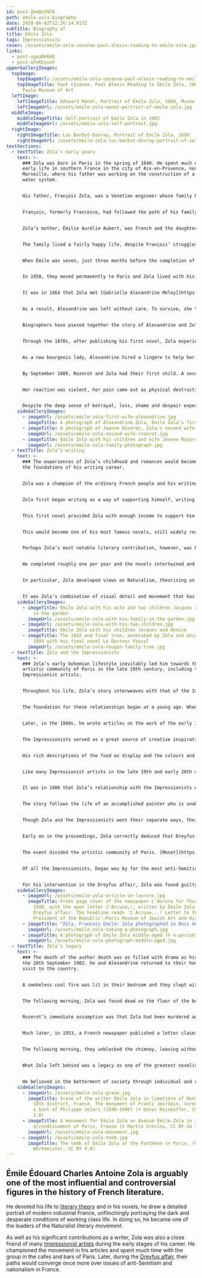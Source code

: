 ```yaml
---
id: post-Zm4QxVNT6
path: emile-zola-biography
date: 2020-06-02T12:26:14.817Z
subTitle: Biography of
title: Émile Zola
tags: Impressionists
cover: /assets/emile-zola-cezanne-paul-alexis-reading-to-emile-zola.jpg
links:
  - post-ugwaRKKHQ
  - post-xFeKEyxoY
upperGalleryImages:
  topImage:
    topImageUrl: /assets/emile-zola-cezanne-paul-alexis-reading-to-emile-zola.jpg
    topImageTitle: Paul Cézanne, Paul Alexis Reading to Émile Zola, 1869–1870, São
      Paulo Museum of Art
  leftImage:
    leftImageTitle: Édouard Manet, Portrait of Émile Zola, 1868, Musée d'Orsay
    leftImageUrl: /assets/emile-zola-manet-portrait-of-emile-zola.jpg
  middleImage:
    middleImageTitle: Self-portrait of Emile Zola in 1902
    middleImageUrl: /assets/emile-zola-self-portrait.jpg
  rightImage:
    rightImageTitle: Luc Barbut-Davray, Portrait of Émile Zola, 1899
    rightImageUrl: /assets/emile-zola-luc-barbut-davray-portrait-of-zola.jpg
textSections:
  - textTitle: Zola’s early years
    text: >-
      ### Zola was born in Paris in the spring of 1840. He spent much of his
      early life in southern France in the city of Aix-en-Provence, north of
      Marseille, where his father was working on the construction of a municipal
      water system.


      His father, François Zola, was a Venetian engineer whose family had served in the army of the ancient Republic of Venice for generations. His father, Carlo Zolla, had been a captain in the engineers.


      François, formerly Francesco, had followed the path of his family at first before deciding to follow his passion and study mathematics at the University of Padua. His career was diverse and impressive, including a role in planning the first public railway in Europe. He was responsible for establishing the fresh water supply for Aix and built[ the Zola Dam](https://en.wikipedia.org/wiki/Zola_Dam).


      Zola’s mother, Émilie Aurélie Aubert, was French and the daughter of a seamstress and glazier. Her family had done fairly well for themselves after migrating to Paris from the rural area around the city in the early 1830s. However, they still lacked means. At the age of 20, she married François, who was 24 years her senior. Her parents could not offer much of a dowry, but François insisted that he would happily marry her for herself alone - he had fallen in love at first sight.


      The family lived a fairly happy life, despite François’ struggles to find contracts for his engineering projects. He was cheerful and optimistic, certain that one of his ideas would come good. As a result, he continued to construct the life he wanted for his family, racking up enormous debts in the process.


      When Émile was seven, just three months before the completion of work on the Aix-en-Provence project, François died of pleurisy. He had barely been ill throughout his entire life. Young Émile and his mother were left alone, straddled with enormous debts and in severe financial difficulty. Living on just 150 francs a month, whilst also supporting Émilie’s elderly parents, the carefree lifestyle the young family had had in the past was long gone.


      In 1958, they moved permanently to Paris and Zola lived with his mother, either in the same house of very close by, until she died in 1880. Zola spent much of his youth in poverty, unemployed and working odd jobs where he could, pawning his belongings to get by during the worst times. He continued his hobby of writing fiction, which he had enjoyed since he was a boy, and spent much of his free time writing novels.


      It was in 1864 that Zola met [Gabrielle Alexandrine Meley](https://fr.wikipedia.org/wiki/Alexandrine_Zola). When Alexandrine began her romance with Zola, she was already an extremely tough and independent young woman. Alexandrine had been forced to fend for herself from childhood - her mother and father had been teenagers when they had her and were unmarried. Her father soon married someone else and her mother died of cholera.


      As a result, Alexandrine was left without care. To survive, she trained as a ‘lingère’, a type of seamstress specialised in making, repairing and maintaining women’s undergarments and household linen.


      Biographers have pieced together the story of Alexandrine and Zola’s marriage from letters and journal accounts of the time. What they have found is a tale of extreme drama and despair, on Alexandrine’s part.


      Through the 1870s, after publishing his first novel, Zola experienced a sharp increase in popularity. His novels became bestsellers in France and abroad and for the first time in his life, he amassed a fortune. He and Alexandrine were able to live very comfortably, buying a house in Medan to the west of Paris, whilst keeping an apartment in Paris.


      As a now bourgeois lady, Alexandrine hired a lingère to help her, as she had done for ladies in her youth. [Jeanne Rozerot](https://fr.wikipedia.org/wiki/Jeanne_Rozerot) was just 21 when she met the Zolas. She did well in her role but she shortly resigned following a trip to Royan with the couple. Alexandrine did not have any further contact Rozerot. Unbeknownst to her, however, Zola arranged for her former servant to have an apartment close to their home and they began an intimate relationship.


      By September 1889, Rozerot and Zola had their first child. A second child was born in 1891. In November 1981, Alexandrine received an anonymous letter telling her about their secret relationship and the children.


      Her reaction was violent, her pain came out as physical destructive anger and she smashed the furniture in Rozerot’s home, swearing revenge. Zola had warned Rozerot to leave the flat before Alexandrine’s arrival as there was a significant danger that she could have been harmed in the process.


      Despite the deep sense of betrayal, loss, shame and despair experienced during this time, Alexandrine eventually decided upon a new arrangement. She took control of her husband’s affairs, making contact with his children and establishing a relationship with them, albeit keeping them always at arm’s length. It was agreed that wherever they travelled, Jeanne and the children would accompany them. For the rest of his life, Zola divided his time between his wife and his second family.
    sideGalleryImages:
      - imageUrl: /assets/emile-zola-first-wife-alexandrine.jpg
        imageTitle: A photograph of Alexandrine Zola, Émile Zola's first wife
      - imageTitle: A photograph of Jeanne Rozerot, Zola's second wife, and Emile Zola
        imageUrl: /assets/emile-zola-second-wife-rozerot.jpg
      - imageTitle: Emile Zola with his children and wife Jeanne Rozerot
        imageUrl: /assets/emile-zola-family-photograph.jpg
  - textTitle: Zola’s writing
    text: >-
      ### The experiences of Zola’s childhood and romances would become one of
      the foundations of his writing career.


      Zola was a champion of the ordinary French people and his writing frequently featured characters who he would have met through his early years. It is possible to trace some of Zola’s life experiences through his books, from the passionate but forbidden romance of [‘Doctor Pascal’](https://en.wikipedia.org/wiki/Le_Docteur_Pascal) to the poverty and hunger of Florian in [‘The Belly of Paris’](https://en.wikipedia.org/wiki/Le_Ventre_de_Paris).


      Zola first began writing as a way of supporting himself, writing articles for different periodicals. At the same time, he started a novel in his free time, which was eventually finished and published in 1865. The semi-autobiographical tale [‘La Confession de Claud’](https://www.goodreads.com/book/show/9707430-claude-s-confession) was so sordid that it drew the attention of the police as well as the public, creating outrage among Zola’s employers at the time.


      This first novel provided Zola with enough income to support him and his mother and he decided to become a freelance journalist. His next book was [‘Thérèse Raquin’](https://en.wikipedia.org/wiki/Th%C3%A9r%C3%A8se_Raquin), written in 1867.


      This would become one of his most famous novels, still widely read today. In Thérèse Raquin, a tale of murder and regret, Zola’s painterly eye is clearly evident. His descriptions are colour-focussed and rich in visual description. Like all of his novels, it combines motion with vivid imagery to create an intense portrait of modern industrial society.


      Perhaps Zola’s most notable literary contribution, however, was his ambitious project known as the [‘Rougon-Macquart’ series](https://en.wikipedia.org/wiki/Les_Rougon-Macquart). This series, which began in 1870, totalled 20 volumes by the end of Zola’s career.


      He completed roughly one per year and the novels intertwined and crisscrossed between different generations and relations of one family. In doing so, Zola mapped out the life of the working classes and lower middle classes of Paris, examining with an almost scientific lens the social, sexual and moral landscape of his time. Consequently, he penned a notable historical as well as literary resource for future readers.


      In particular, Zola developed views on Naturalism, theorising on the use of scientific method to create characters in fiction. He believed in showing all aspects of life, including those that are ugly and unpleasant, taking a more extreme approach to the literary Realism that had come before. In conjunction, Zola often used animal imagery to depict humanity’s most bestial urges.


      It was Zola’s combination of visual detail and movement that has led critics to name him as an important forerunner of the motion picture. Indeed, a number of his novels have shown themselves to be well-suited to adaptation into films.
    sideGalleryImages:
      - imageTitle: Emile Zola with his wife and two children Jacques and Denise sitting
          in the garden
        imageUrl: /assets/emile-zola-with-his-family-in-the-garden.jpg
      - imageUrl: /assets/emile-zola-with-his-two-children.jpg
        imageTitle: Emile Zola with his children Jacques and Denise
      - imageTitle: The 1892 and final tree, annotated by Zola and which published in
          1893 with his final novel Le Docteur Pascal
        imageUrl: /assets/emile-zola-rougon-family-tree.jpg
  - textTitle: Zola and the Impressionists
    text: >-
      ### Zola’s early bohemian lifestyle inevitably led him towards the
      artistic community of Paris in the late 19th century, including the first
      Impressionist artists.


      Throughout his life, Zola’s story interweaves with that of the Impressionist movement. He was one of the most closely connected French writers when it came to painters and artists.


      The foundation for these relationships began at a young age. When he was just a student in Aix, Zola was classmates with [Paul Cézanne](https://impressionistarts.com/paul-cezanne-biography.html). This connection continued in Paris, where Cézanne introduced Zola to Impressionist painters like [Édouard Manet](https://impressionistarts.com/edouard-manet-biography.html).


      Later, in the 1860s, he wrote articles on the work of the early Impressionists, including [Claude Monet](https://impressionistarts.com/claude-monet-biography.html), [Frédéric Bazille](https://impressionistarts.com/frederic-bazille-biography.html), [Edgar Degas](https://impressionistarts.com/edgar-degas-biography.html) and [Pierre-Auguste Renoir](https://impressionistarts.com/pierre-auguste-renoir-biography.html). He heavily defended their work in his writing, becoming close friends of many painters in the studios and cafes of Paris. He further organised evening gatherings at his large country home from 1866 onwards. In these informal gatherings, art theory was frequently discussed and debated.


      The Impressionists served as a great source of creative inspiration for Zola, with Cézanne being the most prominent. In ‘The Belly of Paris’ from 1873 this influence is evident in Zola’s painterly descriptions of the markets of Les Halles in Paris.


      His rich descriptions of the food on display and the colours and textures therein demonstrates his exposure to an artist’s perspective of the ordinary world. The character of Claude Lantier is said to have been based on Cézanne, from the detailed description of his appearance to his struggles with his creative ego.


      Like many Impressionist artists in the late 19th and early 20th century, Zola also began experimenting with photography. He became highly accomplished in the art of photography, taking thousands of photographs that he would develop in the basements of his three homes. In doing so, he also mastered the chemical processes involved in photography and even experimented with making his own contact sheets.


      It was in 1886 that Zola’s relationship with the Impressionists was dramatically severed, however, following the publication of Zola’s novel [‘L’Oeuvre’](https://en.wikipedia.org/wiki/L'%C5%92uvre) or ‘The Masterpiece’.


      The story follows the life of an accomplished painter who is unable to realise his full potential and so is driven to hang himself in front of his masterpiece. The Impressionists were shocked by the brutal portrayal of the artistic temperament and Cézanne in particular saw the novel as a personal criticism, jibing at both his character and his talent.


      Though Zola and the Impressionists went their separate ways, their paths crossed once more during the [Dreyfus Affair](https://en.wikipedia.org/wiki/Dreyfus_affair), which would come to be a defining moment in Zola’s life and career. In 1898, Alfred Dreyfus, a French Jewish army officer, was convicted of treason. The controversy surrounding the case continued for another 12 years, becoming a defining and divisive moment in French society.


      Early on in the proceedings, Zola correctly deduced that Dreyfus was innocent. He published an open letter in L’Aurore newspaper in 1898, vehemently denouncing the War Office and many high-ranking military officers for their injustice. This letter has now become known by its first two words: “J’accuse” or “I accuse”.


      The event divided the artistic community of Paris. [Monet](https://impressionistarts.com/claude-monet-biography.html) and [Pissarro](https://impressionistarts.com/camille-pissarro-biography.html), who was also Jewish, sided with Zola and were staunchly pro-Dreyfus. Monet wrote to Zola following the publication of “J’accuse” to congratulate him on his courage. However, many more artists including [Mary Cassatt](https://impressionistarts.com/mary-cassatt-biography.html), Cézanne, Renoir and Degas were staunchly anti-Dreyfus. Both Renoir and Degas were openly anti-Semitic and Renoir spoke out against his old friend Pissarro, protesting against having his work shown alongside that of a Jew.


      Of all the Impressionists, Degas was by far the most anti-Semitic, however. In the years following the Dreyfus affair, he cut all ties with his boyhood friend, Ludovic Halévy, who was from a Jewish family. He only returned to his home briefly to pay his respects after his death. Degas further shunned fellow Impressionist Pissarro, dismissing his works as unworthy and ignoble, when once he had praised his works highly.


      For his intervention in the Dreyfus affair, Zola was found guilty of libel and he fled to England in 1899. He returned to France the following summer as the Dreyfus case was being reopened. By speaking up about the affair, Zola helped to undermine French nationalism, militarism and anti-Semitism, encouraging scrutiny of the French military and swaying public opinion.
    sideGalleryImages:
      - imageUrl: /assets/emile-zola-article-in-laurore.jpg
        imageTitle: Front page cover of the newspaper L'Aurore for Thursday 13 January
          1898, with the open letter J'Accuse…!, written by Émile Zola about the
          Dreyfus affair. The headline reads 'I Accuse...! Letter to the
          President of the Republic'—Paris Museum of Jewish Art and History
      - imageTitle: "Zola, Francois Emile: Zola photographed in Bois de Boulogne"
        imageUrl: /assets/emile-zola-taking-a-photograph.jpg
      - imageTitle: A photograph of Emile Zola middle-aged (© e-periodica, CC BY-SA 4.0)
        imageUrl: /assets/emile-zola-photograph-middle-aged.jpg
  - textTitle: Zola’s legacy
    text: >-
      ### The death of the author death was as filled with drama as his life. On
      the 28th September 1902, he and Alexandrine returned to their home after a
      visit to the country.


      A smokeless coal fire was lit in their bedroom and they slept with the window shut and the door locked, as Zola was still receiving death threats over his denouncement of the Dreyfus affair. Over the following hours of the night, they were slowly overcome by carbon monoxide fumes from the fire. At 3am, both were awake and feeling sick but Zola prevented Alexandrine from waking the servants as he assumed it was just indigestion.


      The following morning, Zola was found dead on the floor of the bedroom. Alexandrine was unconscious in bed. She later recovered in a clinic and sent word to Rozerot of what had happened.


      Rozerot’s immediate assumption was that Zola had been murdered and indeed, a later inquest and tests done on the room showed little sign of carbon monoxide. Two guinea pigs placed in the sealed room survived. To avoid public upset, the report from the inquest omitted the details that would suggest Zola’s death had been unnatural.


      Much later, in 1953, a French newspaper published a letter claiming to that Zola’s death was perpetrated by a pro-nationalist stove-fitting contractor who had deliberately blocked the chimney whilst working on the roof of the house next door.


      The following morning, they unblocked the chimney, leaving without a trace. It is not known if this story is true or not. Zola had made a great many nationalist enemies after his involvement in the Dreyfus affair, so it is entirely plausible.


      What Zola left behind was a legacy as one of the greatest novelists of the late 19th century. His written works had an enormous impact on Western literature as he championed the lives of the poor and downtrodden.


      He believed in the betterment of society through individual and collective action and his novels reflect this pursuit. Though many of his characters are ultimately tragic figures, they steadfastly stand by their ideals and are unwavering in their conviction. In this way, Zola wrote himself into his work and his legacy is one of immense bravery and belief in social justice.
    sideGalleryImages:
      - imageUrl: /assets/emile-zola-grave.jpg
        imageTitle: Grave of the writer Émile Zola in Cimetière of Montmartre in Paris
          18th district, France. The monument of Frantz Jourdain, surmounted by
          a bust of Philippe Solari (1840-1906) (© Donar Reiskoffer, CC BY-SA
          3.0)
      - imageTitle: A monument for Emile Zola on Avenue Émile-Zola in the 15th
          arrondissement of Paris, France (© Martin Greslou, CC BY-SA 3.0)
        imageUrl: /assets/emile-zola-monument.jpg
      - imageUrl: /assets/emile-zola-tomb.jpg
        imageTitle: The tomb of Émile Zola at the Panthéon in Paris. (© Lucas
          Werkmeister, CC BY 4.0)
---
```

## Émile Édouard Charles Antoine Zola is arguably one of the most influential and controversial figures in the history of French literature.

He devoted his life to [literary theory](https://impressionistarts.com/emile-zola-biography.html#2) and in his novels, he drew a detailed portrait of modern industrial France, unflinchingly portraying the dark and desperate conditions of working class life. In doing so, he became one of the leaders of the Naturalist literary movement.

As well as his significant contributions as a writer, Zola was also a close friend of many [Impressionist artists](https://impressionistarts.com/emile-zola-biography.html#3) during the early stages of his career. He championed the movement in his articles and spent much time with the group in the cafes and bars of Paris. Later, during the [Dreyfus affair](https://impressionistarts.com/emile-zola-biography.html#3), their paths would converge once more over issues of anti-Semitism and nationalism in France.